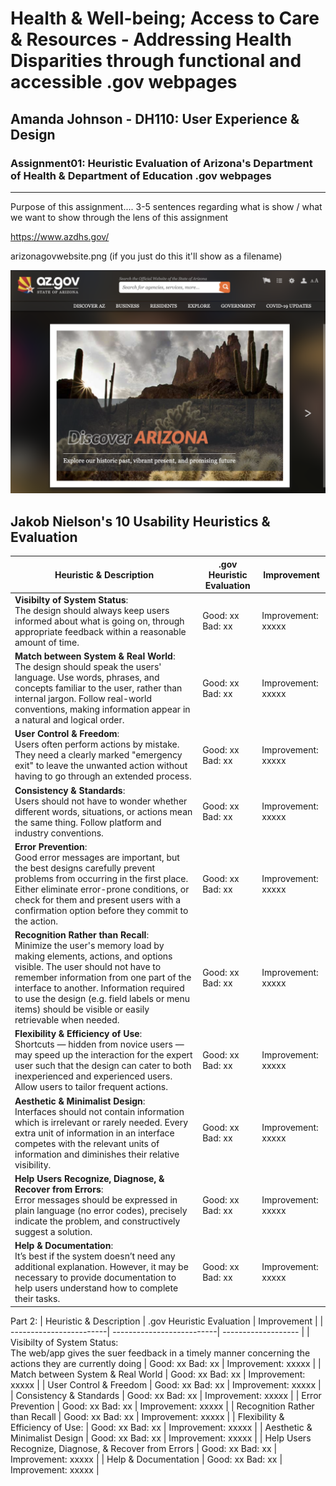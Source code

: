 # Health & Well-being; Access to Care & Resources - Addressing Health Disparities through functional and accessible .gov webpages 
## Amanda Johnson - DH110: User Experience & Design

### Assignment01: Heuristic Evaluation of Arizona's Department of Health & Department of Education .gov webpages

---

Purpose of this assignment.... 3-5 sentences regarding what is show / what we want to show through the lens of this assignment

https://www.azdhs.gov/

arizonagovwebsite.png (if you just do this it'll show as a filename) 

![Screenshot of the Arizona Department of Health & Services website homepage](arizonagovwebsite.png)

## Jakob Nielson's 10 Usability Heuristics & Evaluation

| Heuristic & Description | .gov Heuristic Evaluation | Improvement | 
| ------------------------| --------------------------| ------------------- |
| **Visibilty of System Status**: <br /> The design should always keep users informed about what is going on, through appropriate feedback within a reasonable amount of time. | Good: xx <br /> Bad: xx | Improvement: xxxxx | 
| **Match between System & Real World**:<br /> The design should speak the users' language. Use words, phrases, and concepts familiar to the user, rather than internal jargon. Follow real-world conventions, making information appear in a natural and logical order. | Good: xx <br /> Bad: xx | Improvement: xxxxx |
| **User Control & Freedom**: <br /> Users often perform actions by mistake. They need a clearly marked "emergency exit" to leave the unwanted action without having to go through an extended process.  | Good: xx <br /> Bad: xx | Improvement: xxxxx |
| **Consistency & Standards**: <br /> Users should not have to wonder whether different words, situations, or actions mean the same thing. Follow platform and industry conventions.  | Good: xx <br /> Bad: xx | Improvement: xxxxx |
| **Error Prevention**: <br /> Good error messages are important, but the best designs carefully prevent problems from occurring in the first place. Either eliminate error-prone conditions, or check for them and present users with a confirmation option before they commit to the action.  | Good: xx <br /> Bad: xx | Improvement: xxxxx |
| **Recognition Rather than Recall**: <br /> Minimize the user's memory load by making elements, actions, and options visible. The user should not have to remember information from one part of the interface to another. Information required to use the design (e.g. field labels or menu items) should be visible or easily retrievable when needed. | Good: xx <br /> Bad: xx | Improvement: xxxxx |
| **Flexibility & Efficiency of Use**: <br /> Shortcuts — hidden from novice users — may speed up the interaction for the expert user such that the design can cater to both inexperienced and experienced users. Allow users to tailor frequent actions.  | Good: xx <br />   Bad: xx | Improvement: xxxxx |
| **Aesthetic & Minimalist Design**: <br /> Interfaces should not contain information which is irrelevant or rarely needed. Every extra unit of information in an interface competes with the relevant units of information and diminishes their relative visibility. | Good: xx <br /> Bad: xx | Improvement: xxxxx |
| **Help Users Recognize, Diagnose, & Recover from Errors**: <br /> Error messages should be expressed in plain language (no error codes), precisely indicate the problem, and constructively suggest a solution. | Good: xx <br /> Bad: xx | Improvement: xxxxx |
| **Help & Documentation**: <br /> It’s best if the system doesn’t need any additional explanation. However, it may be necessary to provide documentation to help users understand how to complete their tasks.  | Good: xx <br />  Bad: xx | Improvement: xxxxx |


Part 2:
| Heuristic & Description | .gov Heuristic Evaluation | Improvement | 
| ------------------------| --------------------------| ------------------- |
| Visibilty of System Status: <br /> The web/app gives the suer feedback in a timely manner concerning the actions they are currently doing | Good: xx Bad: xx | Improvement: xxxxx | 
| Match between System & Real World | Good: xx Bad: xx | Improvement: xxxxx |
| User Control & Freedom | Good: xx Bad: xx | Improvement: xxxxx |
| Consistency & Standards | Good: xx Bad: xx | Improvement: xxxxx |
| Error Prevention | Good: xx Bad: xx | Improvement: xxxxx |
| Recognition Rather than Recall | Good: xx Bad: xx | Improvement: xxxxx |
| Flexibility & Efficiency of Use: | Good: xx Bad: xx | Improvement: xxxxx |
| Aesthetic & Minimalist Design | Good: xx Bad: xx | Improvement: xxxxx |
| Help Users Recognize, Diagnose, & Recover from Errors | Good: xx Bad: xx | Improvement: xxxxx |
| Help & Documentation | Good: xx Bad: xx | Improvement: xxxxx |
